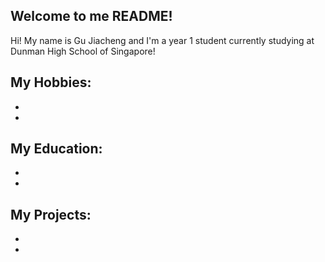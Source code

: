 ## **Welcome to me README!**

Hi! My name is Gu Jiacheng and I'm a year 1 student currently studying at Dunman High School of Singapore!

My Hobbies:
- 
- 
- 

My Education:
- 
- 
- 

**My Projects:**
- 
- 
- 
